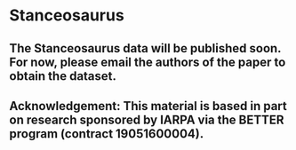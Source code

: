 # Stanceosaurus
## The Stanceosaurus data will be published soon. For now, please email the authors of the paper to obtain the dataset.
## Acknowledgement: This material is based in part on research sponsored by IARPA via the BETTER program (contract 19051600004).
